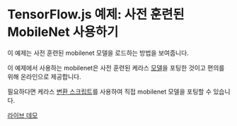 # TensorFlow.js 예제: 사전 훈련된 MobileNet 사용하기

이 예제는 사전 훈련된 mobilenet 모델을 로드하는 방법을 보여줍니다.

이 예제에서 사용하는 mobilenet은 사전 훈련된 케라스 [모델](https://github.com/fchollet/deep-learning-models/releases/download/v0.6/mobilenet_2_5_224_tf.h5)을 포팅한 것이고 편의를 위해 온라인으로 제공합니다.

필요하다면 케라스 [변환 스크립트](https://github.com/tensorflow/tfjs-converter)를 사용하여 직접 mobilenet 모델을 포팅할 수 있습니다.

[라이브 데모](https://ml-ko.kr/tfjs/mobilenet)
